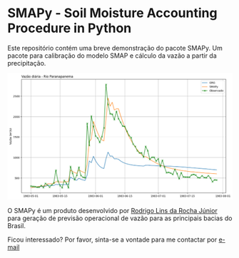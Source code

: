 # SMAPy - Soil Moisture Accounting Procedure in Python
Este repositório contém uma breve demonstração do pacote SMAPy. Um pacote para calibração do modelo SMAP e cálculo da vazão a partir da precipitação. 

![Comparação de vazões estimadas e observadas](assets/comparacao.png)

O SMAPy é um produto desenvolvido por [Rodrigo Lins da Rocha Júnior](https://www.linkedin.com/in/rodrigo-j%C3%BAnior-520634195) para geração de previsão operacional de vazão para as principais bacias do Brasil.

Ficou interessado? Por favor, sinta-se a vontade para me contactar por [e-mail](rodrigo.lins.jr@gmail.com) 
